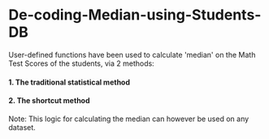 # De-coding-Median-using-Students-DB
User-defined functions have been used to calculate 'median' on the Math Test Scores of the students, via 2 methods:<br>
#### 1. The traditional statistical method<br>
#### 2. The shortcut method<br>
Note: This logic for calculating the median can however be used on any dataset.

